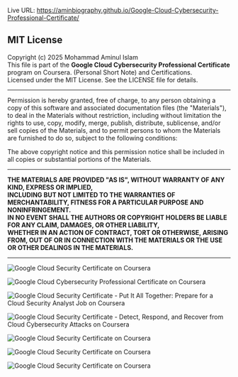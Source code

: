                                                                           
Live URL: https://aminbiography.github.io/Google-Cloud-Cybersecurity-Professional-Certificate/
     
           
## MIT License

Copyright (c) 2025 Mohammad Aminul Islam  
This file is part of the **Google Cloud Cybersecurity Professional Certificate** program on Coursera. (Personal Short Note) and Certifications.  
Licensed under the MIT License. See the LICENSE file for details.

--- 

Permission is hereby granted, free of charge, to any person obtaining a copy of this software and associated documentation files (the "Materials"), to deal in the Materials without restriction, including without limitation the rights to use, copy, modify, merge, publish, distribute, sublicense, and/or sell copies of the Materials, and to permit persons to whom the Materials are furnished to do so, subject to the following conditions:

The above copyright notice and this permission notice shall be included in all copies or substantial portions of the Materials.

---

**THE MATERIALS ARE PROVIDED "AS IS", WITHOUT WARRANTY OF ANY KIND, EXPRESS OR IMPLIED,**  
**INCLUDING BUT NOT LIMITED TO THE WARRANTIES OF MERCHANTABILITY, FITNESS FOR A PARTICULAR PURPOSE AND NONINFRINGEMENT.**  
**IN NO EVENT SHALL THE AUTHORS OR COPYRIGHT HOLDERS BE LIABLE FOR ANY CLAIM, DAMAGES, OR OTHER LIABILITY,**  
**WHETHER IN AN ACTION OF CONTRACT, TORT OR OTHERWISE, ARISING FROM, OUT OF OR IN CONNECTION WITH THE MATERIALS OR THE USE OR OTHER DEALINGS IN THE MATERIALS.**

---
![Google Cloud Security Certificate on Coursera](https://images.credly.com/images/505080ad-3731-4b1d-98df-347655a45750/image.png)

![Google Cloud Cybersecurity Professional Certificate on Coursera](https://coursera-certificate-images.s3.amazonaws.com/9CH6GVDJC4C4)

![Google Cloud Security Certificate - Put It All Together: Prepare for a Cloud Security Analyst Job on Coursera](https://s3.amazonaws.com/coursera_assets/meta_images/generated/CERTIFICATE_LANDING_PAGE/CERTIFICATE_LANDING_PAGE~ASM3SX6BCYEX/CERTIFICATE_LANDING_PAGE~ASM3SX6BCYEX.jpeg)

![Google Cloud Security Certificate - Detect, Respond, and Recover from Cloud Cybersecurity Attacks on Coursera](https://coursera-certificate-images.s3.amazonaws.com/SAX1P15UMGR1)

![Google Cloud Security Certificate on Coursera](https://s3.amazonaws.com/coursera_assets/meta_images/generated/CERTIFICATE_LANDING_PAGE/CERTIFICATE_LANDING_PAGE~ZDK560Z98F5F/CERTIFICATE_LANDING_PAGE~ZDK560Z98F5F.jpeg)

![Google Cloud Security Certificate on Coursera](https://s3.amazonaws.com/coursera_assets/meta_images/generated/CERTIFICATE_LANDING_PAGE/CERTIFICATE_LANDING_PAGE~1TWPUJKUR2PL/CERTIFICATE_LANDING_PAGE~1TWPUJKUR2PL.jpeg)

![Google Cloud Security Certificate on Coursera](https://s3.amazonaws.com/coursera_assets/meta_images/generated/CERTIFICATE_LANDING_PAGE/CERTIFICATE_LANDING_PAGE~4KW6FJ8SGYCM/CERTIFICATE_LANDING_PAGE~4KW6FJ8SGYCM.jpeg)
  

